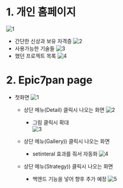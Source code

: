 # 1. 개인 홈페이지

![1](https://user-images.githubusercontent.com/73215507/119751455-2e0fd380-bed6-11eb-90d3-21874516d713.jpg)

- 간단한 신상과 보유 자격증
  ![2](https://user-images.githubusercontent.com/73215507/119751457-2f410080-bed6-11eb-9c77-b373746a4d83.jpg)
- 사용가능한 기술들
  ![3](https://user-images.githubusercontent.com/73215507/119751458-2f410080-bed6-11eb-86a6-156c7ba70fbf.jpg)
- 했던 프로젝트 목록
  ![4](https://user-images.githubusercontent.com/73215507/119751459-2fd99700-bed6-11eb-9c9f-d38d367f2edb.jpg)

# 2. Epic7pan page

- 첫화면
  ![1](https://user-images.githubusercontent.com/73215507/119752061-43393200-bed7-11eb-86b3-3e127a18f07c.jpg)

  - 상단 메뉴(Detail) 클릭시 나오는 화면
    ![2](https://user-images.githubusercontent.com/73215507/119752062-43d1c880-bed7-11eb-8937-03020d8a012c.jpg)
    - 그림 클릭시 확대  
      ![3](https://user-images.githubusercontent.com/73215507/119752064-446a5f00-bed7-11eb-86ca-c78475190eb1.jpg)
  - 상단 메뉴(Gallery)) 클릭시 나오는 화면

    - setinteral 효과를 줘서 자동화
      ![4](https://user-images.githubusercontent.com/73215507/119752068-4502f580-bed7-11eb-851f-50fc804aa7ee.jpg)

  - 상단 메뉴(Strategy)) 클릭시 나오는 화면

    - 백엔드 기능을 넣어 향후 추가 예정
      ![5](https://user-images.githubusercontent.com/73215507/119752058-42080500-bed7-11eb-8a70-e3dea8f1fd85.jpg)
